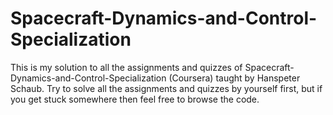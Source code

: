 # Spacecraft-Dynamics-and-Control-Specialization
This is my solution to all the assignments and quizzes of Spacecraft-Dynamics-and-Control-Specialization (Coursera) taught by Hanspeter Schaub. Try to solve all the assignments and quizzes by yourself first, but if you get stuck somewhere then feel free to browse the code.

